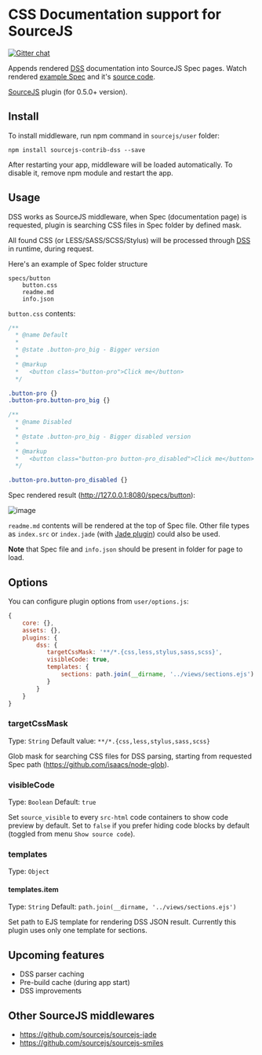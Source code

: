 # CSS Documentation support for SourceJS

[![Gitter chat](https://badges.gitter.im/gitterHQ/gitter.png)](https://gitter.im/sourcejs/Source)

Appends rendered [DSS](https://github.com/darcyclarke/DSS) documentation into SourceJS Spec pages. Watch rendered [example Spec](http://sourcejs.com/specs/example-specs-showcase/dss/) and it's [source code](https://github.com/sourcejs/example-specs-showcase/blob/master/dss/css/dss.css).

[SourceJS](http://sourcejs.com) plugin (for 0.5.0+ version).

## Install

To install middleware, run npm command in `sourcejs/user` folder:

```
npm install sourcejs-contrib-dss --save
```

After restarting your app, middleware will be loaded automatically. To disable it, remove npm module and restart the app.

## Usage

DSS works as SourceJS middleware, when Spec (documentation page) is requested, plugin is searching CSS files in Spec folder by defined mask.

All found CSS (or LESS/SASS/SCSS/Stylus) will be processed through [DSS](https://github.com/darcyclarke/DSS) in runtime, during request.

Here's an example of Spec folder structure

```
specs/button
    button.css
    readme.md
    info.json
```

`button.css` contents:

```css
/**
  * @name Default
  *
  * @state .button-pro_big - Bigger version
  *
  * @markup
  *   <button class="button-pro">Click me</button>
  */

.button-pro {}
.button-pro.button-pro_big {}

/**
  * @name Disabled
  *
  * @state .button-pro_big - Bigger disabled version
  *
  * @markup
  *   <button class="button-pro button-pro_disabled">Click me</button>
  */

.button-pro.button-pro_disabled {}
```

Spec rendered result (http://127.0.0.1:8080/specs/button):

![image](http://d.pr/i/GH6g+)

`readme.md` contents will be rendered at the top of Spec file. Other file types as `index.src` or `index.jade` (with [Jade plugin](https://github.com/sourcejs/sourcejs-jade)) could also be used.

**Note** that Spec file and `info.json` should be present in folder for page to load.

## Options

You can configure plugin options from `user/options.js`:

```js
{
    core: {},
    assets: {},
    plugins: {
        dss: {
           targetCssMask: '**/*.{css,less,stylus,sass,scss}',
           visibleCode: true,
           templates: {
               sections: path.join(__dirname, '../views/sections.ejs')
           }
        }
    }
}
```

### targetCssMask

Type: `String`
Default value: `**/*.{css,less,stylus,sass,scss}`

Glob mask for searching CSS files for DSS parsing, starting from requested Spec path (https://github.com/isaacs/node-glob).

### visibleCode

Type: `Boolean`
Default: `true`

Set `source_visible` to every `src-html` code containers to show code preview by default. Set to `false` if you prefer hiding code blocks by default (toggled from menu `Show source code`).

### templates

Type: `Object`

#### templates.item

Type: `String`
Default: `path.join(__dirname, '../views/sections.ejs')`

Set path to EJS template for rendering DSS JSON result. Currently this plugin uses only one template for sections.

## Upcoming features

* DSS parser caching
* Pre-build cache (during app start)
* DSS improvements

## Other SourceJS middlewares

* https://github.com/sourcejs/sourcejs-jade
* https://github.com/sourcejs/sourcejs-smiles
